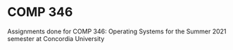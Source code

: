 <h1>COMP 346</h1>
Assignments done for COMP 346: Operating Systems for the Summer 2021 semester at Concordia University
